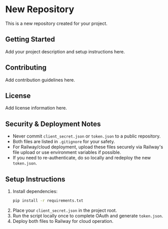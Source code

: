 # New Repository

This is a new repository created for your project.

## Getting Started

Add your project description and setup instructions here.

## Contributing

Add contribution guidelines here.

## License

Add license information here.

## Security & Deployment Notes

- Never commit `client_secret.json` or `token.json` to a public repository.
- Both files are listed in `.gitignore` for your safety.
- For Railway/cloud deployment, upload these files securely via Railway's file upload or use environment variables if possible.
- If you need to re-authenticate, do so locally and redeploy the new `token.json`.

## Setup Instructions

1. Install dependencies:
   ```bash
   pip install -r requirements.txt
   ```
2. Place your `client_secret.json` in the project root.
3. Run the script locally once to complete OAuth and generate `token.json`.
4. Deploy both files to Railway for cloud operation. 